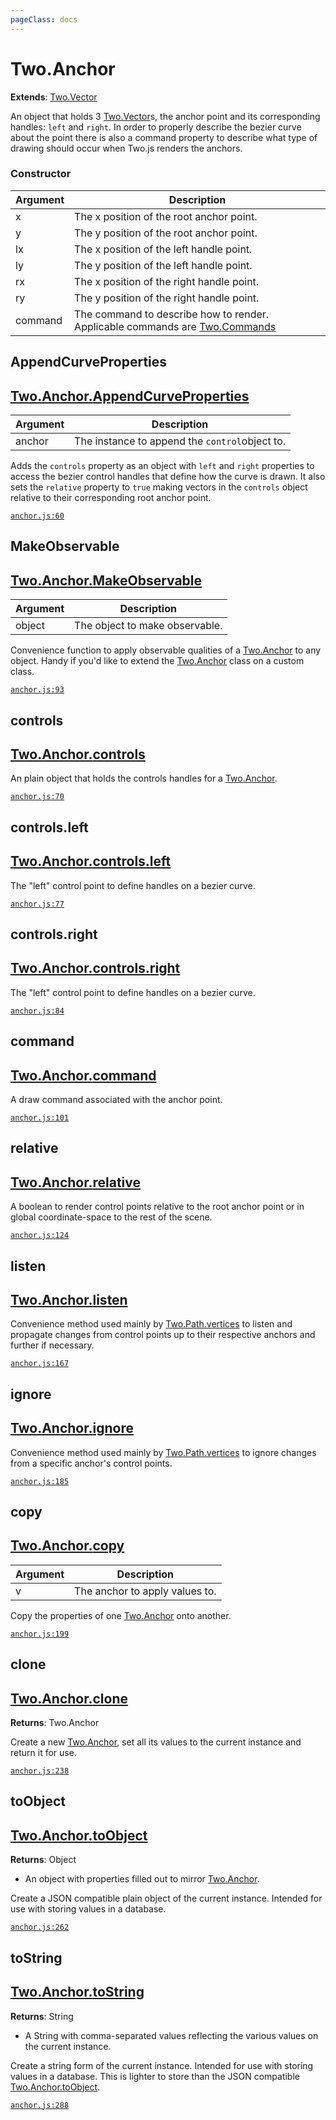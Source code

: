 ```yaml
---
pageClass: docs
---
```


# Two.Anchor


<div class="extends">

__Extends__: [Two.Vector](/docs/vector/)

</div>


An object that holds 3 [Two.Vector](/docs/vector)s, the anchor point and its corresponding handles: `left` and `right`. In order to properly describe the bezier curve about the point there is also a command property to describe what type of drawing should occur when Two.js renders the anchors.


<div class="meta">
  <custom-button text="Source" type="source" href="https://github.com/jonobr1/two.js/blob/dev/src/anchor.js" />
</div>



### Constructor


| Argument | Description |
| ---- | ----------- |
|  x  | The x position of the root anchor point. |
|  y  | The y position of the root anchor point. |
|  lx  | The x position of the left handle point. |
|  ly  | The y position of the left handle point. |
|  rx  | The x position of the right handle point. |
|  ry  | The y position of the right handle point. |
|  command  | The command to describe how to render. Applicable commands are [Two.Commands](/docs/commands) |



<div class="static function ">

## AppendCurveProperties

<h2 class="longname" aria-hidden="true"><a href="#AppendCurveProperties"><span class="prefix">Two.Anchor.</span><span class="shortname">AppendCurveProperties</span></a></h2>












<div class="params">

| Argument | Description |
| ---- | ----------- |
|  anchor  | The instance to append the `control`object to. |
</div>




<div class="description">

Adds the `controls` property as an object with `left` and `right` properties to access the bezier control handles that define how the curve is drawn. It also sets the `relative` property to `true` making vectors in the `controls` object relative to their corresponding root anchor point.

</div>



<div class="meta">

  [`anchor.js:60`](https://github.com/jonobr1/two.js/blob/dev/src/anchor.js#L60)

</div>






</div>



<div class="static function ">

## MakeObservable

<h2 class="longname" aria-hidden="true"><a href="#MakeObservable"><span class="prefix">Two.Anchor.</span><span class="shortname">MakeObservable</span></a></h2>












<div class="params">

| Argument | Description |
| ---- | ----------- |
|  object  | The object to make observable. |
</div>




<div class="description">

Convenience function to apply observable qualities of a [Two.Anchor](/docs/anchor) to any object. Handy if you'd like to extend the [Two.Anchor](/docs/anchor) class on a custom class.

</div>



<div class="meta">

  [`anchor.js:93`](https://github.com/jonobr1/two.js/blob/dev/src/anchor.js#L93)

</div>






</div>



<div class="instance member ">

## controls

<h2 class="longname" aria-hidden="true"><a href="#controls"><span class="prefix">Two.Anchor.</span><span class="shortname">controls</span></a></h2>










<div class="properties">



</div>






<div class="description">

An plain object that holds the controls handles for a [Two.Anchor](/docs/anchor).

</div>



<div class="meta">

  [`anchor.js:70`](https://github.com/jonobr1/two.js/blob/dev/src/anchor.js#L70)

</div>






</div>



<div class="instance member ">

## controls.left

<h2 class="longname" aria-hidden="true"><a href="#controls.left"><span class="prefix">Two.Anchor.</span><span class="shortname">controls.left</span></a></h2>










<div class="properties">



</div>






<div class="description">

The "left" control point to define handles on a bezier curve.

</div>



<div class="meta">

  [`anchor.js:77`](https://github.com/jonobr1/two.js/blob/dev/src/anchor.js#L77)

</div>






</div>



<div class="instance member ">

## controls.right

<h2 class="longname" aria-hidden="true"><a href="#controls.right"><span class="prefix">Two.Anchor.</span><span class="shortname">controls.right</span></a></h2>










<div class="properties">



</div>






<div class="description">

The "left" control point to define handles on a bezier curve.

</div>



<div class="meta">

  [`anchor.js:84`](https://github.com/jonobr1/two.js/blob/dev/src/anchor.js#L84)

</div>






</div>



<div class="instance member ">

## command

<h2 class="longname" aria-hidden="true"><a href="#command"><span class="prefix">Two.Anchor.</span><span class="shortname">command</span></a></h2>










<div class="properties">



</div>






<div class="description">

A draw command associated with the anchor point.

</div>



<div class="meta">

  [`anchor.js:101`](https://github.com/jonobr1/two.js/blob/dev/src/anchor.js#L101)

</div>






</div>



<div class="instance member ">

## relative

<h2 class="longname" aria-hidden="true"><a href="#relative"><span class="prefix">Two.Anchor.</span><span class="shortname">relative</span></a></h2>










<div class="properties">



</div>






<div class="description">

A boolean to render control points relative to the root anchor point or in global coordinate-space to the rest of the scene.

</div>



<div class="meta">

  [`anchor.js:124`](https://github.com/jonobr1/two.js/blob/dev/src/anchor.js#L124)

</div>






</div>



<div class="instance function ">

## listen

<h2 class="longname" aria-hidden="true"><a href="#listen"><span class="prefix">Two.Anchor.</span><span class="shortname">listen</span></a></h2>















<div class="description">

Convenience method used mainly by [Two.Path.vertices](/docs/path/#two-path-vertices) to listen and propagate changes from control points up to their respective anchors and further if necessary.

</div>



<div class="meta">

  [`anchor.js:167`](https://github.com/jonobr1/two.js/blob/dev/src/anchor.js#L167)

</div>






</div>



<div class="instance function ">

## ignore

<h2 class="longname" aria-hidden="true"><a href="#ignore"><span class="prefix">Two.Anchor.</span><span class="shortname">ignore</span></a></h2>















<div class="description">

Convenience method used mainly by [Two.Path.vertices](/docs/path/#two-path-vertices) to ignore changes from a specific anchor's control points.

</div>



<div class="meta">

  [`anchor.js:185`](https://github.com/jonobr1/two.js/blob/dev/src/anchor.js#L185)

</div>






</div>



<div class="instance function ">

## copy

<h2 class="longname" aria-hidden="true"><a href="#copy"><span class="prefix">Two.Anchor.</span><span class="shortname">copy</span></a></h2>












<div class="params">

| Argument | Description |
| ---- | ----------- |
|  v  | The anchor to apply values to. |
</div>




<div class="description">

Copy the properties of one [Two.Anchor](/docs/anchor) onto another.

</div>



<div class="meta">

  [`anchor.js:199`](https://github.com/jonobr1/two.js/blob/dev/src/anchor.js#L199)

</div>






</div>



<div class="instance function ">

## clone

<h2 class="longname" aria-hidden="true"><a href="#clone"><span class="prefix">Two.Anchor.</span><span class="shortname">clone</span></a></h2>




<div class="returns">

__Returns__: Two.Anchor



</div>












<div class="description">

Create a new [Two.Anchor](/docs/anchor), set all its values to the current instance and return it for use.

</div>



<div class="meta">

  [`anchor.js:238`](https://github.com/jonobr1/two.js/blob/dev/src/anchor.js#L238)

</div>






</div>



<div class="instance function ">

## toObject

<h2 class="longname" aria-hidden="true"><a href="#toObject"><span class="prefix">Two.Anchor.</span><span class="shortname">toObject</span></a></h2>




<div class="returns">

__Returns__: Object


- An object with properties filled out to mirror [Two.Anchor](/docs/anchor).


</div>












<div class="description">

Create a JSON compatible plain object of the current instance. Intended for use with storing values in a database.

</div>



<div class="meta">

  [`anchor.js:262`](https://github.com/jonobr1/two.js/blob/dev/src/anchor.js#L262)

</div>






</div>



<div class="instance function ">

## toString

<h2 class="longname" aria-hidden="true"><a href="#toString"><span class="prefix">Two.Anchor.</span><span class="shortname">toString</span></a></h2>




<div class="returns">

__Returns__: String


- A String with comma-separated values reflecting the various values on the current instance.


</div>












<div class="description">

Create a string form of the current instance. Intended for use with storing values in a database. This is lighter to store than the JSON compatible [Two.Anchor.toObject](/docs/anchor/#two-anchor-toobject).

</div>



<div class="meta">

  [`anchor.js:288`](https://github.com/jonobr1/two.js/blob/dev/src/anchor.js#L288)

</div>






</div>


